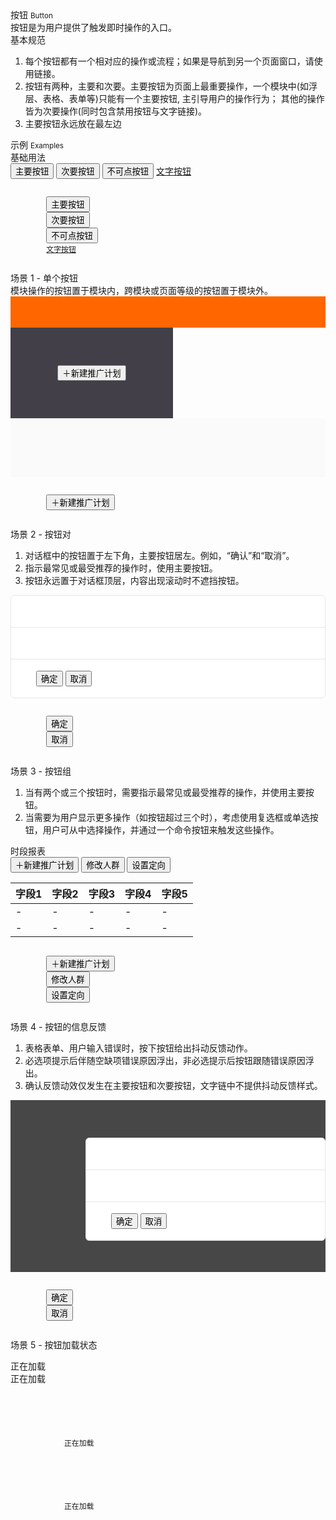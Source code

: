 <div class="mb40">
    <div class="fontsize-20">按钮 <small>Button</small></div>
    <div class="color-999 mt4">按钮是为用户提供了触发即时操作的入口。</div>
</div>

<div class="usage mb40">
    <div>基本规范</div>
    <ol>
        <li>每个按钮都有一个相对应的操作或流程；如果是导航到另一个页面窗口，请使用链接。</li>
        <li>按钮有两种，主要和次要。主要按钮为页面上最重要操作，一个模块中(如浮层、表格、表单等)只能有一个主要按钮, 主引导用户的操作行为； 其他的操作皆为次要操作(同时包含禁用按钮与文字链接)。</li>
        <li>主要按钮永远放在最左边</li>
    </ol>
</div>

<div class="fontsize-16 mb10">示例 <small>Examples</small></div>

<div class="example">
    <div class="content">
        <div class="content-header">
            <div>基础用法</div>
        </div>
        <div class="content-body">
            <button class="btn btn-brand mr60 mb10">主要按钮</button>
            <button class="btn mr60 mb10">次要按钮</button>
            <button class="btn btn-disabled mr60 mb10">不可点按钮</button>
            <a class="" href="javascript:;">文字按钮</a>
        </div>
    </div>
    <pre class="example-pre"><code class="hljs html">
        <button class="btn btn-brand mr10">主要按钮</button>
        <button class="btn mr10">次要按钮</button>
        <button class="btn btn-disabled  mr10">不可点按钮</button>
        <a href="javascript:;">文字按钮</a>
    </code></pre>
</div>

<div class="example">
    <div class="content">
        <div class="content-header">
            <div>场景 1 - 单个按钮</div>
            <div class="color-999 mt6">模块操作的按钮置于模块内，跨模块或页面等级的按钮置于模块外。</div>
        </div>
        <div class="content-body" style="padding-right: 0; padding-bottom: 0;">
            <div style="height: 50px; background-color: #FF6600;"></div>
            <div class="ungrid-row">
                <div class="ungrid-col" style="width: 200px; padding: 60px 30px; text-align: center; vertical-align: top; background-color: #423f48;">
                    <button class="btn btn-brand">＋新建推广计划</button>
                </div>
                <div class="ungrid-col" style="padding: 40px; background-color: #fafafa;">
                    <p class="flat-text small"></p>
                    <p class="flat-text full-width mt10"></p>
                    <p class="flat-text full-width mt10"></p>
                </div>
            </div>
        </div>
    </div>
    <pre class="example-pre"><code class="hljs html">
        <button class="btn btn-brand">＋新建推广计划</button>
    </code></pre>
</div>

<div class="example">
    <div class="content">
        <div class="content-header">
            <div>场景 2 - 按钮对</div>
            <ol>
                <li>对话框中的按钮置于左下角，主要按钮居左。例如，“确认”和“取消”。</li>
                <li>指示最常见或最受推荐的操作时，使用主要按钮。</li>
                <li>按钮永远置于对话框顶层，内容出现滚动时不遮挡按钮。</li>
            </ol>
        </div>
        <div class="content-body bg-backdrop" style="padding-right: 0;">
            <div style="border-radius: 6px; border: 1px solid #e6e6e6; background-color: #FFF;">
                <div style="padding: 18px 40px; border-bottom: 1px solid #e6e6e6;">
                    <p class="flat-text small" style=""></p>
                </div>
                <div style="padding: 18px 40px;">
                    <p class="flat-text full-width"></p>
                    <p class="flat-text full-width mt10"></p>
                </div>
                <div style="padding: 18px 40px; border-top: 1px solid #e6e6e6;">
                    <button class="btn btn-brand mr10">确定</button>
                    <button class="btn mr10">取消</button>
                </div>
            </div>
        </div>
    </div>
    <pre class="example-pre"><code class="hljs html">
        <button class="btn btn-brand mr10">确定</button>
        <button class="btn mr10">取消</button>
    </code></pre>
</div>

<div class="example">
    <div class="content">
        <div class="content-header">
            <div>场景 3 - 按钮组</div>
            <ol>
                <li>当有两个或三个按钮时，需要指示最常见或最受推荐的操作，并使用主要按钮。</li>
                <li>当需要为用户显示更多操作（如按钮超过三个时），考虑使用复选框或单选按钮，用户可从中选择操作，并通过一个命令按钮来触发这些操作。 </li>
            </ol>
        </div>
        <div class="content-body">
            <div class="fontsize-16 mb10">时段报表</div>
            <div class="mb10">
                <button class="btn btn-brand mr10">＋新建推广计划</button>
                <button class="btn mr10">修改人群</button>
                <button class="btn mr10">设置定向</button>
            </div>
            <div>
                <table class="table table-hover">
                    <thead>
                        <tr>
                            <th>字段1</th>
                            <th>字段2</th>
                            <th>字段3</th>
                            <th>字段4</th>
                            <th>字段5</th>
                        </tr>
                    </thead>
                    <tbody>
                        <tr><td>-</td><td>-</td><td>-</td><td>-</td><td>-</td></tr>
                        <tr><td>-</td><td>-</td><td>-</td><td>-</td><td>-</td></tr>
                    </tbody>
                </table>
            </div>
        </div>
    </div>
    <pre class="example-pre"><code class="hljs html">
        <button class="btn btn-brand mr10">＋新建推广计划</button>
        <button class="btn mr10">修改人群</button>
        <button class="btn mr10">设置定向</button>
    </code></pre>
</div>


<div class="example">
    <div class="content">
        <div class="content-header">
            <div>场景 4 - 按钮的信息反馈</div>
            <ol>
                <li>表格表单、用户输入错误时，按下按钮给出抖动反馈动作。</li>
                <li>必选项提示后伴随空缺项错误原因浮出，非必选提示后按钮跟随错误原因浮出。</li>
                <li>确认反馈动效仅发生在主要按钮和次要按钮，文字链中不提供抖动反馈样式。</li>
            </ol>
        </div>
        <div class="content-body" style="padding: 60px 0 50px 120px; background-color: #474747">
            <div style="border-radius: 6px; border: 1px solid #e6e6e6; background-color: #FFF;">
                <div style="padding: 18px 40px; border-bottom: 1px solid #e6e6e6;">
                    <p class="flat-text small"></p>
                </div>
                <div style="padding: 18px 40px;">
                    <p class="flat-text full-width"></p>
                    <p class="flat-text full-width mt10"></p>
                </div>
                <div style="padding: 18px 40px; border-top: 1px solid #e6e6e6;">
                    <button class="btn btn-brand mr10 animated infinite ani-shake">确定</button>
                    <button class="btn mr10">取消</button>
                </div>
            </div>
        </div>
    </div>
    <pre class="example-pre"><code class="hljs html">
        <button class="btn btn-brand mr10 animated infinite ani-shake">确定</button>
        <button class="btn mr10">取消</button>
    </code></pre>
</div>

<div class="example">
    <div class="content">
        <div class="content-header">
            <div>场景 5 - 按钮加载状态</div>
            <ol></ol>
        </div>
        <div class="content-body">
            <div class="btn btn-brand btn-progress mr60">
                <div class="btn-progress-bar animated infinite ani-progressbar"></div>
                <span>正在加载</span>
            </div>
            <div class="btn btn-progress mr60">
                <div class="btn-progress-bar animated infinite ani-progressbar"></div>
                <span>正在加载</span>
            </div>
        </div>
    </div>
    <pre class="example-pre"><code class="hljs html">
        <div class="btn btn-brand btn-progress mr60">
            <div class="btn-progress-bar animated infinite ani-progressbar"></div>
            <span>正在加载</span>
        </div>
        <div class="btn btn-progress mr60">
            <div class="btn-progress-bar animated infinite ani-progressbar"></div>
            <span>正在加载</span>
        </div>
    </code></pre>
</div>
